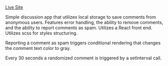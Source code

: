 [Live Site](discussion-app.netlify.com)

Simple discussion app that utilizes local storage to save comments from anonymous users. Features error handling, the ability to remove comments, and the ability to report comments as spam. Utilizes a React front end. Utilizes scss for styles structuring.

Reporting a comment as spam triggers conditional rendering that changes the comment text color to gray.

Every 30 seconds a randomized comment is triggered by a setInterval call.

